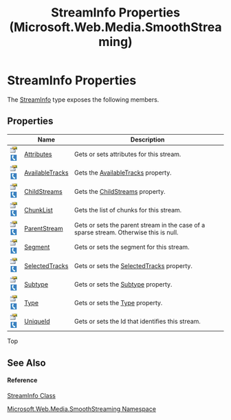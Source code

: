 ﻿---
title: StreamInfo Properties (Microsoft.Web.Media.SmoothStreaming)
TOCTitle: StreamInfo Properties
ms:assetid: Properties.T:Microsoft.Web.Media.SmoothStreaming.StreamInfo
ms:mtpsurl: https://msdn.microsoft.com/en-us/library/microsoft.web.media.smoothstreaming.streaminfo_properties(v=VS.90)
ms:contentKeyID: 23961254
ms.date: 05/02/2012
mtps_version: v=VS.90
---

# StreamInfo Properties

The [StreamInfo](streaminfo-class-microsoft-web-media-smoothstreaming_1.md) type exposes the following members.

## Properties

<table>
<thead>
<tr class="header">
<th> </th>
<th>Name</th>
<th>Description</th>
</tr>
</thead>
<tbody>
<tr class="odd">
<td><img src="images/Dd565996.pubproperty(en-us,VS.90).gif" title="Public property" alt="Public property" /><img src="images/Ff728271.slMobile(en-us,VS.90).gif" title="Supported by Silverlight for Windows Phone" alt="Supported by Silverlight for Windows Phone" /></td>
<td><a href="streaminfo-attributes-property-microsoft-web-media-smoothstreaming_1.md">Attributes</a></td>
<td>Gets or sets attributes for this stream.</td>
</tr>
<tr class="even">
<td><img src="images/Dd565996.pubproperty(en-us,VS.90).gif" title="Public property" alt="Public property" /><img src="images/Ff728271.slMobile(en-us,VS.90).gif" title="Supported by Silverlight for Windows Phone" alt="Supported by Silverlight for Windows Phone" /></td>
<td><a href="streaminfo-availabletracks-property-microsoft-web-media-smoothstreaming_1.md">AvailableTracks</a></td>
<td>Gets the <a href="streaminfo-availabletracks-property-microsoft-web-media-smoothstreaming_1.md">AvailableTracks</a> property.</td>
</tr>
<tr class="odd">
<td><img src="images/Dd565996.pubproperty(en-us,VS.90).gif" title="Public property" alt="Public property" /><img src="images/Ff728271.slMobile(en-us,VS.90).gif" title="Supported by Silverlight for Windows Phone" alt="Supported by Silverlight for Windows Phone" /></td>
<td><a href="streaminfo-childstreams-property-microsoft-web-media-smoothstreaming_1.md">ChildStreams</a></td>
<td>Gets the <a href="streaminfo-childstreams-property-microsoft-web-media-smoothstreaming_1.md">ChildStreams</a> property.</td>
</tr>
<tr class="even">
<td><img src="images/Dd565996.pubproperty(en-us,VS.90).gif" title="Public property" alt="Public property" /><img src="images/Ff728271.slMobile(en-us,VS.90).gif" title="Supported by Silverlight for Windows Phone" alt="Supported by Silverlight for Windows Phone" /></td>
<td><a href="streaminfo-chunklist-property-microsoft-web-media-smoothstreaming_1.md">ChunkList</a></td>
<td>Gets the list of chunks for this stream.</td>
</tr>
<tr class="odd">
<td><img src="images/Dd565996.pubproperty(en-us,VS.90).gif" title="Public property" alt="Public property" /><img src="images/Ff728271.slMobile(en-us,VS.90).gif" title="Supported by Silverlight for Windows Phone" alt="Supported by Silverlight for Windows Phone" /></td>
<td><a href="streaminfo-parentstream-property-microsoft-web-media-smoothstreaming_1.md">ParentStream</a></td>
<td>Gets or sets the parent stream in the case of a sparse stream. Otherwise this is null.</td>
</tr>
<tr class="even">
<td><img src="images/Dd565996.pubproperty(en-us,VS.90).gif" title="Public property" alt="Public property" /><img src="images/Ff728271.slMobile(en-us,VS.90).gif" title="Supported by Silverlight for Windows Phone" alt="Supported by Silverlight for Windows Phone" /></td>
<td><a href="streaminfo-segment-property-microsoft-web-media-smoothstreaming_1.md">Segment</a></td>
<td>Gets or sets the segment for this stream.</td>
</tr>
<tr class="odd">
<td><img src="images/Dd565996.pubproperty(en-us,VS.90).gif" title="Public property" alt="Public property" /><img src="images/Ff728271.slMobile(en-us,VS.90).gif" title="Supported by Silverlight for Windows Phone" alt="Supported by Silverlight for Windows Phone" /></td>
<td><a href="streaminfo-selectedtracks-property-microsoft-web-media-smoothstreaming_1.md">SelectedTracks</a></td>
<td>Gets or sets the <a href="streaminfo-selectedtracks-property-microsoft-web-media-smoothstreaming_1.md">SelectedTracks</a> property.</td>
</tr>
<tr class="even">
<td><img src="images/Dd565996.pubproperty(en-us,VS.90).gif" title="Public property" alt="Public property" /><img src="images/Ff728271.slMobile(en-us,VS.90).gif" title="Supported by Silverlight for Windows Phone" alt="Supported by Silverlight for Windows Phone" /></td>
<td><a href="streaminfo-subtype-property-microsoft-web-media-smoothstreaming_1.md">Subtype</a></td>
<td>Gets or sets the <a href="streaminfo-subtype-property-microsoft-web-media-smoothstreaming_1.md">Subtype</a> property.</td>
</tr>
<tr class="odd">
<td><img src="images/Dd565996.pubproperty(en-us,VS.90).gif" title="Public property" alt="Public property" /><img src="images/Ff728271.slMobile(en-us,VS.90).gif" title="Supported by Silverlight for Windows Phone" alt="Supported by Silverlight for Windows Phone" /></td>
<td><a href="streaminfo-type-property-microsoft-web-media-smoothstreaming_1.md">Type</a></td>
<td>Gets or sets the <a href="streaminfo-type-property-microsoft-web-media-smoothstreaming_1.md">Type</a> property.</td>
</tr>
<tr class="even">
<td><img src="images/Dd565996.pubproperty(en-us,VS.90).gif" title="Public property" alt="Public property" /><img src="images/Ff728271.slMobile(en-us,VS.90).gif" title="Supported by Silverlight for Windows Phone" alt="Supported by Silverlight for Windows Phone" /></td>
<td><a href="streaminfo-uniqueid-property-microsoft-web-media-smoothstreaming_1.md">UniqueId</a></td>
<td>Gets or sets the Id that identifies this stream.</td>
</tr>
</tbody>
</table>


Top

## See Also

#### Reference

[StreamInfo Class](streaminfo-class-microsoft-web-media-smoothstreaming_1.md)

[Microsoft.Web.Media.SmoothStreaming Namespace](microsoft-web-media-smoothstreaming-namespace_1.md)

